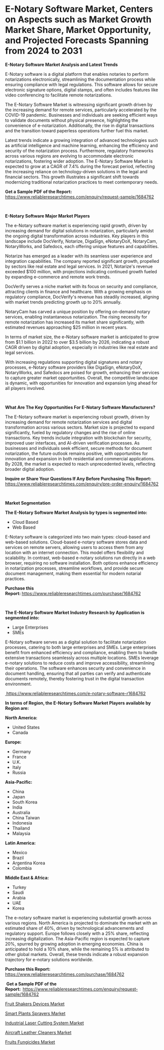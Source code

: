 <p><h1>E-Notary Software Market, Centers on Aspects such as Market Growth Market Share, Market Opportunity, and Projected Forecasts Spanning from 2024 to 2031</h1></p><p><strong>E-Notary Software Market Analysis and Latest Trends</strong></p>
<p><p>E-Notary software is a digital platform that enables notaries to perform notarizations electronically, streamlining the documentation process while ensuring compliance with legal regulations. This software allows for secure electronic signature options, digital stamps, and often includes features like video conferencing to facilitate remote notarizations.</p><p>The E-Notary Software Market is witnessing significant growth driven by the increasing demand for remote services, particularly accelerated by the COVID-19 pandemic. Businesses and individuals are seeking efficient ways to validate documents without physical presence, highlighting the convenience of e-notarization. Additionally, the rise in digital transactions and the transition toward paperless operations further fuel this market.</p><p>Latest trends indicate a growing integration of advanced technologies such as artificial intelligence and machine learning, enhancing the efficiency and security of the notarization process. Furthermore, regulatory frameworks across various regions are evolving to accommodate electronic notarizations, fostering wider adoption. The E-Notary Software Market is expected to grow at a CAGR of 7.4% during the forecast period, reflecting the increasing reliance on technology-driven solutions in the legal and financial sectors. This growth illustrates a significant shift towards modernizing traditional notarization practices to meet contemporary needs.</p></p>
<p><strong>Get a Sample PDF of the Report:&nbsp;</strong> <a href="https://www.reliableresearchtimes.com/enquiry/request-sample/1684762?utm_campaign=1425&utm_medium=2&utm_source=Github&utm_content=ia&utm_term=16102024&utm_id=e-notary-software">https://www.reliableresearchtimes.com/enquiry/request-sample/1684762</a></p>
<p>&nbsp;</p>
<p><strong>E-Notary Software Major Market Players</strong></p>
<p><p>The e-Notary software market is experiencing rapid growth, driven by increasing demand for digital solutions in notarization, particularly amidst the ongoing digital transformation across industries. Key players in this landscape include DocVerify, Notarize, DigaSign, eNotaryDoX, NotaryCam, NotaryWorks, and Safedocs, each offering unique features and capabilities.</p><p>Notarize has emerged as a leader with its seamless user experience and integration capabilities. The company reported significant growth, propelled by sectors like real estate and legal services. In 2021, Notarize's revenue exceeded $100 million, with projections indicating continued growth fueled by expanding e-commerce and remote work trends.</p><p>DocVerify serves a niche market with its focus on security and compliance, attracting clients in finance and healthcare. With a growing emphasis on regulatory compliance, DocVerify's revenue has steadily increased, aligning with market trends predicting growth up to 20% annually.</p><p>NotaryCam has carved a unique position by offering on-demand notary services, enabling instantaneous notarization. The rising necessity for remote notarization has increased its market share significantly, with estimated revenues approaching $25 million in recent years.</p><p>In terms of market size, the e-Notary software market is anticipated to grow from $1.1 billion in 2022 to over $3.5 billion by 2026, indicating a robust CAGR driven by digital adoption, especially in industries like real estate and legal services.</p><p>With increasing regulations supporting digital signatures and notary processes, e-Notary software providers like DigaSign, eNotaryDoX, NotaryWorks, and Safedocs are poised for growth, enhancing their services to capture greater market opportunities. Overall, the competitive landscape is dynamic, with opportunities for innovation and expansion lying ahead for all players involved.</p></p>
<p>&nbsp;</p>
<p><strong>What Are The Key Opportunities For E-Notary Software Manufacturers?</strong></p>
<p><p>The E-Notary software market is experiencing robust growth, driven by increasing demand for remote notarization services and digital transformation across various sectors. Market size is projected to expand significantly, fueled by regulatory changes and the rise of online transactions. Key trends include integration with blockchain for security, improved user interfaces, and AI-driven verification processes. As businesses and individuals seek efficient, secure methods for document notarization, the future outlook remains positive, with opportunities for innovation and expansion in both residential and commercial applications. By 2028, the market is expected to reach unprecedented levels, reflecting broader digital adoption.</p></p>
<p><strong>Inquire or Share Your Questions If Any Before Purchasing This Report:</strong> <a href="https://www.reliableresearchtimes.com/enquiry/pre-order-enquiry/1684762?utm_campaign=1425&utm_medium=2&utm_source=Github&utm_content=ia&utm_term=16102024&utm_id=e-notary-software">https://www.reliableresearchtimes.com/enquiry/pre-order-enquiry/1684762</a></p>
<p>&nbsp;</p>
<p><strong>Market Segmentation</strong></p>
<p><strong>The E-Notary Software Market Analysis by types is segmented into:</strong></p>
<p><ul><li>Cloud Based</li><li>Web Based</li></ul></p>
<p><p>E-Notary software is categorized into two main types: cloud-based and web-based solutions. Cloud-based e-notary software stores data and services on remote servers, allowing users to access them from any location with an internet connection. This model offers flexibility and scalability. In contrast, web-based e-notary solutions run directly in a web browser, requiring no software installation. Both options enhance efficiency in notarization processes, streamline workflows, and provide secure document management, making them essential for modern notarial practices.</p></p>
<p><strong>Purchase this Report:&nbsp;</strong><a href="https://www.reliableresearchtimes.com/purchase/1684762?utm_campaign=1425&utm_medium=2&utm_source=Github&utm_content=ia&utm_term=16102024&utm_id=e-notary-software">https://www.reliableresearchtimes.com/purchase/1684762</a></p>
<p>&nbsp;</p>
<p><strong>The E-Notary Software Market Industry Research by Application is segmented into:</strong></p>
<p><ul><li>Large Enterprises</li><li>SMEs</li></ul></p>
<p><p>E-Notary software serves as a digital solution to facilitate notarization processes, catering to both large enterprises and SMEs. Large enterprises benefit from enhanced efficiency and compliance, enabling them to handle extensive transactions seamlessly across multiple locations. SMEs leverage e-notary solutions to reduce costs and improve accessibility, streamlining their operations. The software enhances security and convenience in document handling, ensuring that all parties can verify and authenticate documents remotely, thereby fostering trust in the digital transaction environment.</p></p>
<p><a href="https://www.reliableresearchtimes.com/e-notary-software-r1684762?utm_campaign=1425&utm_medium=2&utm_source=Github&utm_content=ia&utm_term=16102024&utm_id=e-notary-software">&nbsp;https://www.reliableresearchtimes.com/e-notary-software-r1684762</a></p>
<p><strong>In terms of Region, the E-Notary Software Market Players available by Region are:</strong></p>
<p>
    <p> <strong> North America: </strong>
        <ul>
            <li>United States</li>
            <li>Canada</li>
        </ul>
        </p> 
    <p> <strong> Europe: </strong>
        <ul>
            <li>Germany</li>
            <li>France</li>
            <li>U.K.</li>
            <li>Italy</li>
            <li>Russia</li>
        </ul>
        </p> 
    <p> <strong> Asia-Pacific: </strong>
        <ul>
            <li>China</li>
            <li>Japan</li>
            <li>South Korea</li>
            <li>India</li>
            <li>Australia</li>
            <li>China Taiwan</li>
            <li>Indonesia</li>
            <li>Thailand</li>
            <li>Malaysia</li>
        </ul>
        </p> 
    <p> <strong> Latin America: </strong>
        <ul>
            <li>Mexico</li>
            <li>Brazil</li>
            <li>Argentina Korea</li>
            <li>Colombia</li>
        </ul>
        </p> 
    <p> <strong> Middle East & Africa: </strong>
        <ul>
            <li>Turkey</li>
            <li>Saudi</li>
            <li>Arabia</li>
            <li>UAE</li>
            <li>Korea</li>
        </ul>
    </p>
    </p>
<p><p>The e-notary software market is experiencing substantial growth across various regions. North America is projected to dominate the market with an estimated share of 40%, driven by technological advancements and regulatory support. Europe follows closely with a 25% share, reflecting increasing digitalization. The Asia-Pacific region is expected to capture 20%, spurred by growing adoption in emerging economies. China is anticipated to hold a 10% share, while the remaining 5% is attributed to other global markets. Overall, these trends indicate a robust expansion trajectory for e-notary solutions worldwide.</p></p>
<p><strong>Purchase this Report: </strong><a href="https://www.reliableresearchtimes.com/purchase/1684762?utm_campaign=1425&utm_medium=2&utm_source=Github&utm_content=ia&utm_term=16102024&utm_id=e-notary-software">https://www.reliableresearchtimes.com/purchase/1684762</a></p>
<p>&nbsp;<strong>Get a Sample PDF of the Report:&nbsp;&nbsp;</strong><a href="https://www.reliableresearchtimes.com/enquiry/request-sample/1684762?utm_campaign=1425&utm_medium=2&utm_source=Github&utm_content=ia&utm_term=16102024&utm_id=e-notary-software">https://www.reliableresearchtimes.com/enquiry/request-sample/1684762</a></p>
<p><strong></strong></p>
<p><p><a href="https://www.linkedin.com/pulse/fruit-shakers-devices-market-size-share-analysis-growth-trends-qcduf?utm_campaign=1425&utm_medium=2&utm_source=Github&utm_content=ia&utm_term=16102024&utm_id=e-notary-software">Fruit Shakers Devices Market</a></p><p><a href="https://www.linkedin.com/pulse/smart-plants-sprayers-spectrum-usage-patterns-sector-if0yf?utm_campaign=1425&utm_medium=2&utm_source=Github&utm_content=ia&utm_term=16102024&utm_id=e-notary-software">Smart Plants Sprayers Market</a></p><p><a href="https://www.linkedin.com/pulse/global-industrial-laser-cutting-system-market-exploring-share-t6r4f?utm_campaign=1425&utm_medium=2&utm_source=Github&utm_content=ia&utm_term=16102024&utm_id=e-notary-software">Industrial Laser Cutting System Market</a></p><p><a href="https://www.linkedin.com/pulse/aircraft-leather-cleaners-market-industry-trends-forecast-period-d2e5f?utm_campaign=1425&utm_medium=2&utm_source=Github&utm_content=ia&utm_term=16102024&utm_id=e-notary-software">Aircraft Leather Cleaners Market</a></p><p><a href="https://www.linkedin.com/pulse/evaluating-global-fruits-fungicides-market-trends-zae9f?utm_campaign=1425&utm_medium=2&utm_source=Github&utm_content=ia&utm_term=16102024&utm_id=e-notary-software">Fruits Fungicides Market</a></p></p>